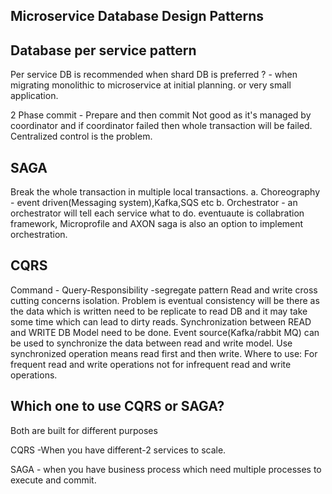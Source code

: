 **Microservice Database Design Patterns**
-----------------------------------------

**Database per service pattern**
--------------------------------
Per service DB is recommended
when shard DB is preferred ? - when migrating monolithic to microservice at initial planning.
or very small application.

2 Phase commit - Prepare and then commit
Not good as it's managed by coordinator and if coordinator
failed then whole transaction will be failed. Centralized control is the problem.


**SAGA**
--------
Break the whole transaction in multiple local transactions.
   a. Choreography - event driven(Messaging system),Kafka,SQS etc
   b. Orchestrator - an orchestrator will tell each service what to do. eventuaute is collabration
   framework, Microprofile and AXON saga is also an option to implement orchestration.

**CQRS**
--------

Command - Query-Responsibility -segregate pattern
          Read and write cross cutting concerns isolation.
          Problem is eventual consistency will be there as the data which is written need to be replicate
          to read DB and it may take some time which can lead to dirty reads.
          Synchronization between READ and WRITE DB Model need to be done.
          Event source(Kafka/rabbit MQ) can be used to synchronize the data between read and write model.
          Use synchronized operation means read first and then write.
          Where to use: For frequent read and write operations not for infrequent read and write operations.


**Which one to use CQRS or SAGA?**
----------------------------------
 Both are built for different purposes 

CQRS -When you have different-2 services to scale.
 
SAGA - when you have business process which need multiple processes to execute and commit.